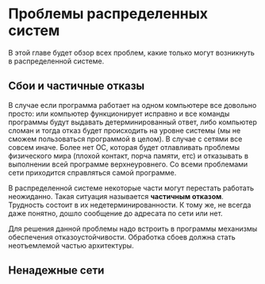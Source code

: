 # Проблемы распределенных систем
В этой главе будет обзор всех проблем, какие только могут возникнуть в распределенной системе. 

## Сбои и частичные отказы
В случае если программа работает на одном компьютере все довольно просто: или компьютер функционирует исправно и все 
команды программы будут выдавать детерминированный ответ, либо компьютер сломан и тогда отказ будет происходить на уровне
системы (мы не сможем пользоваться программой в целом). В случае с сетями все совсем иначе. Более нет ОС, которая будет 
отлавливать проблемы физического мира (плохой контакт, порча памяти, етс) и отказывать в выполнении всей программе 
верхнеуровнего. Со всеми проблемами сети приходится справляться самой программе. 

В распределенной системе некоторые части могут перестать работать неожиданно. Такая ситуация называется **частичным 
отказом**. Трудность состоит в их недетерминированности. К тому же, не всегда даже понятно, дошло сообщение до адресата
по сети или нет. 

Для решения данной проблемы надо встроить в программы механизмы обеспечения отказоустойчивости. Обработка сбоев должна
стать неотъемлемой частью архитектуры.

## Ненадежные сети